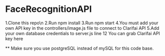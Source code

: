 # FaceRecognitionAPI
1.Clone this repo\n
2.Run npm install
3.Run npm start
4.You must add your own API key in the controllers/image.js file to connect to Clarifai API
5.Add your own database credentials to server.js line 12
You can grab Clarifai API key here

** Make sure you use postgreSQL instead of mySQL for this code base.
